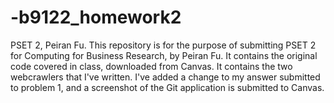 # -b9122_homework2
PSET 2, Peiran Fu.
This repository is for the purpose of submitting PSET 2 for Computing for Business Research, by Peiran Fu. It contains the original code covered in class, downloaded from Canvas. It contains the two webcrawlers that I've written. I've added a change to my answer submitted to problem 1, and a screenshot of the Git application is submitted to Canvas.
